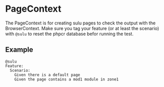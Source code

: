 # PageContext
The PageContext is for creating sulu pages to check the output with the BrowserContext.
Make sure you tag your feature (or at least the scenario) with `@sulu` to reset the phpcr database befor running the test.

## Example
```gherkin
@sulu
Feature:
  Scenario:
    Given there is a default page
    Given the page contains a mod1 module in zone1
```
